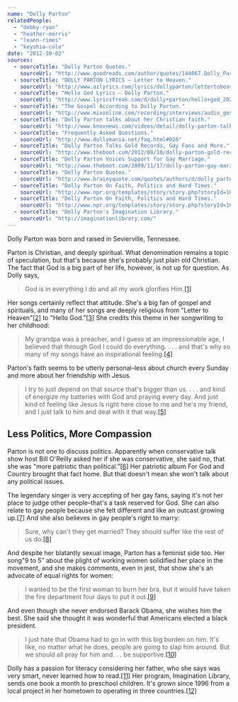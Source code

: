 ```yaml
---
name: "Dolly Parton"
relatedPeople:
  - "debby-ryan"
  - "heather-morris"
  - "leann-rimes"
  - "keyshia-cole"
date: "2012-10-02"
sources:
  - sourceTitle: "Dolly Parton Quotes."
    sourceUrl: "http://www.goodreads.com/author/quotes/144067.Dolly_Parton?auto_login_attempted=true"
  - sourceTitle: "DOLLY PARTON LYRICS – Letter to Heaven."
    sourceUrl: "http://www.azlyrics.com/lyrics/dollyparton/lettertoheaven.html"
  - sourceTitle: "Hello God Lyrics – Dolly Parton."
    sourceUrl: "http://www.lyricsfreak.com/d/dolly+parton/hello+god_20214198.html"
  - sourceTitle: "The Gospel According to Dolly Parton."
    sourceUrl: "http://www.mixonline.com/recording/interviews/audio_gospel_according_dolly/"
  - sourceTitle: "Dolly Parton talks about her Christian faith."
    sourceUrl: "http://www.knoxnews.com/videos/detail/dolly-parton-talks-about-her-christian-faith/"
  - sourceTitle: "Frequently Asked Questions."
    sourceUrl: "http://www.dollymania.net/faq.html#026"
  - sourceTitle: "Dolly Parton Talks Gold Records, Gay Fans and More."
    sourceUrl: "http://www.theboot.com/2012/08/10/dolly-parton-gold-record-press-conference/"
  - sourceTitle: "Dolly Parton Voices Support for Gay Marriage."
    sourceUrl: "http://www.theboot.com/2009/11/17/dolly-parton-gay-marriage/"
  - sourceTitle: "Dolly Parton Quotes."
    sourceUrl: "http://www.brainyquote.com/quotes/authors/d/dolly_parton.html"
  - sourceTitle: "Dolly Parton On Faith, Politics and Hard Times."
    sourceUrl: "http://www.npr.org/templates/story/story.php?storyId=100808732"
  - sourceTitle: "Dolly Parton On Faith, Politics and Hard Times."
    sourceUrl: "http://www.npr.org/templates/story/story.php?storyId=100808732"
  - sourceTitle: "Dolly Parton's Imagination Library."
    sourceUrl: "http://imaginationlibrary.com/"
---
```


Dolly Parton was born and raised in Sevierville, Tennessee.

Parton is Christian, and deeply spiritual. What denomination remains a topic of speculation, but that's because she's probably just plain old Christian. The fact that God is a big part of her life, however, is not up for question. As Dolly says,

>God is in everything I do and all my work glorifies Him.<a class="source-citation" href="http://www.goodreads.com/author/quotes/144067.Dolly_Parton?auto_login_attempted=true" title="Dolly Parton Quotes.">[1]</a>

Her songs certainly reflect that attitude. She's a big fan of gospel and spirituals, and many of her songs are deeply religious from "Letter to Heaven"<a class="source-citation" href="http://www.azlyrics.com/lyrics/dollyparton/lettertoheaven.html" title="DOLLY PARTON LYRICS – Letter to Heaven.">[2]</a> to "Hello God."<a class="source-citation" href="http://www.lyricsfreak.com/d/dolly+parton/hello+god_20214198.html" title="Hello God Lyrics – Dolly Parton.">[3]</a> She credits this theme in her songwriting to her childhood:

>My grandpa was a preacher, and I guess at an impressionable age, I believed that through God I could do everything. . . . and that's why so many of my songs have an inspirational feeling.<a class="source-citation" href="http://www.mixonline.com/recording/interviews/audio_gospel_according_dolly/" title="The Gospel According to Dolly Parton.">[4]</a>

Parton's faith seems to be utterly personal–less about church every Sunday and more about her friendship with Jesus.

>I try to just depend on that source that's bigger than us. . . . and kind of energize my batteries with God and praying every day. And just kind of feeling like Jesus is right here close to me and he's my friend, and I just talk to him and deal with it that way.<a class="source-citation" href="http://www.knoxnews.com/videos/detail/dolly-parton-talks-about-her-christian-faith/" title="Dolly Parton talks about her Christian faith.">[5]</a>

## 

## Less Politics, More Compassion

Parton is not one to discuss politics. Apparently when conservative talk show host Bill O'Reilly asked her if she was conservative, she said no, that she was "more patriotic than political."<a class="source-citation" href="http://www.dollymania.net/faq.html#026" title="Frequently Asked Questions.">[6]</a> Her patriotic album For God and Country brought that fact home. But that doesn't mean she won't talk about any political issues.

The legendary singer is very accepting of her gay fans, saying it's not her place to judge other people–that's a task reserved for God. She can also relate to gay people because she felt different and like an outcast growing up.<a class="source-citation" href="http://www.theboot.com/2012/08/10/dolly-parton-gold-record-press-conference/" title="Dolly Parton Talks Gold Records, Gay Fans and More.">[7]</a> And she also believes in gay people's right to marry:

>Sure, why can't they get married? They should suffer like the rest of us do.<a class="source-citation" href="http://www.theboot.com/2009/11/17/dolly-parton-gay-marriage/" title="Dolly Parton Voices Support for Gay Marriage.">[8]</a>

And despite her blatantly sexual image, Parton has a feminist side too. Her song"9 to 5″ about the plight of working women solidified her place in the movement, and she makes comments, even in jest, that show she's an advocate of equal rights for women:

>I wanted to be the first woman to burn her bra, but it would have taken the fire department four days to put it out.<a class="source-citation" href="http://www.brainyquote.com/quotes/authors/d/dolly_parton.html" title="Dolly Parton Quotes.">[9]</a>

And even though she never endorsed Barack Obama, she wishes him the best. She said she thought it was wonderful that Americans elected a black president.

>I just hate that Obama had to go in with this big burden on him. It's like, no matter what he does, people are going to slap him around. But we should all pray for him and. . . be supportive.<a class="source-citation" href="http://www.npr.org/templates/story/story.php?storyId=100808732" title="Dolly Parton On Faith, Politics and Hard Times.">[10]</a>

Dolly has a passion for literacy considering her father, who she says was very smart, never learned how to read.<a class="source-citation" href="http://www.npr.org/templates/story/story.php?storyId=100808732" title="Dolly Parton On Faith, Politics and Hard Times.">[11]</a> Her program, Imagination Library, sends one book a month to preschool children. It's grown since 1996 from a local project in her hometown to operating in three countries.<a class="source-citation" href="http://imaginationlibrary.com/" title="Dolly Parton&apos;s Imagination Library.">[12]</a>